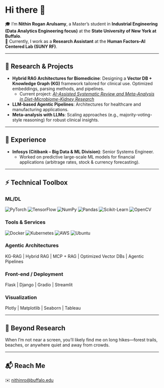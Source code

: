 # Hi there 👋  

🎓 I’m **Nithin Rogan Arulsamy**, a Master’s student in **Industrial Engineering (Data Analytics Engineering focus)** at the **State University of New York at Buffalo**.  
🔬 Currently, I work as a **Research Assistant** at the **Human Factors–AI Centered Lab (SUNY RF)**.  

---

## 🔎 Research & Projects  
- **Hybrid RAG Architectures for Biomedicine**: Designing a **Vector DB + Knowledge Graph (KG)** framework tailored for clinical use. Optimized embeddings, parsing methods, and pipelines.  
  - Current project: *[AI-Assisted Systematic Review and Meta-Analysis in Diet-Microbiome-Kidney Research](#)*  
- **LLM-based Agentic Pipelines**: Architectures for healthcare and manufacturing applications.  
- **Meta-analysis with LLMs**: Scaling approaches (e.g., majority-voting-style reasoning) for robust clinical insights.  

---

## 💼 Experience  
- **Infosys (Citibank – Big Data & ML Division)**: Senior Systems Engineer.  
  - Worked on predictive large-scale ML models for financial applications (arbitrage rates, stock & currency forecasting).  

---

## ⚡ Technical Toolbox  

### ML/DL  
![PyTorch](https://img.shields.io/badge/-PyTorch-EE4C2C?logo=pytorch&logoColor=white)
![TensorFlow](https://img.shields.io/badge/-TensorFlow-FF6F00?logo=tensorflow&logoColor=white)
![NumPy](https://img.shields.io/badge/-NumPy-013243?logo=numpy&logoColor=white)
![Pandas](https://img.shields.io/badge/-Pandas-150458?logo=pandas&logoColor=white)
![Scikit-Learn](https://img.shields.io/badge/-ScikitLearn-F7931E?logo=scikit-learn&logoColor=white)
![OpenCV](https://img.shields.io/badge/-OpenCV-5C3EE8?logo=opencv&logoColor=white)

### Tools & Services  
![Docker](https://img.shields.io/badge/-Docker-2496ED?logo=docker&logoColor=white)
![Kubernetes](https://img.shields.io/badge/-Kubernetes-326CE5?logo=kubernetes&logoColor=white)
![AWS](https://img.shields.io/badge/-AWS-232F3E?logo=amazon-aws&logoColor=white)
![Ubuntu](https://img.shields.io/badge/-Ubuntu-E95420?logo=ubuntu&logoColor=white)

### Agentic Architectures  
KG-RAG | Hybrid RAG | MCP + RAG | Optimized Vector DBs | Agentic Pipelines  

### Front-end / Deployment  
Flask | Django | Gradio | Streamlit  

### Visualization  
Plotly | Matplotlib | Seaborn | Tableau  

---

## 🌱 Beyond Research  
When I’m not near a screen, you’ll likely find me on long hikes—forest trails, beaches, or anywhere quiet and away from crowds.  

---

## 📬 Reach Me  
✉️ [nithinro@buffalo.edu](mailto:nithinro@buffalo.edu)  

